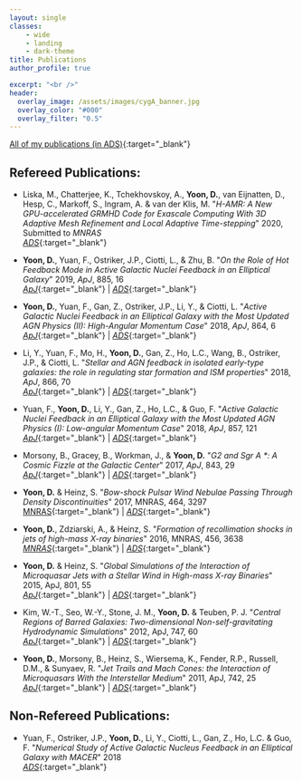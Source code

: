 ```yaml
---
layout: single
classes:
    - wide
    - landing
    - dark-theme
title: Publications
author_profile: true

excerpt: "<br />"
header:
  overlay_image: /assets/images/cygA_banner.jpg
  overlay_color: "#000"
  overlay_filter: "0.5"
---
```


[All of my publications (in ADS)](https://ui.adsabs.harvard.edu/search/p_=0&q=docs(2aee04c8f4b6d09b6d0e56406cf82949)&sort=date%20desc%2C%20bibcode%20desc){:target="_blank"}

## Refereed Publications:

* Liska, M., Chatterjee, K., Tchekhovskoy, A., **Yoon, D.**, van Eijnatten, D., Hesp, C., Markoff, S., Ingram, A. & van der Klis, M. "*H-AMR: A New GPU-accelerated GRMHD Code for Exascale Computing With 3D Adaptive Mesh Refinement and Local Adaptive Time-stepping*" 2020, Submitted to _MNRAS_ <br />
  [_ADS_](https://ui.adsabs.harvard.edu/abs/2019arXiv191210192L/abstract){:target="_blank"}

* **Yoon, D.**, Yuan, F., Ostriker, J.P., Ciotti, L., & Zhu, B. "*On the Role of Hot Feedback Mode in Active Galactic Nuclei Feedback in an Elliptical Galaxy*" 2019, _ApJ_, 885, 16 <br />
  [_ApJ_](http://dx.doi.org/10.3847/1538-4357/ab45e8){:target="_blank"} | [_ADS_](https://ui.adsabs.harvard.edu/abs/2019ApJ...885...16Y/abstract){:target="_blank"}

* **Yoon, D.**, Yuan, F., Gan, Z., Ostriker, J.P., Li, Y., & Ciotti, L. "*Active Galactic Nuclei Feedback in an Elliptical Galaxy with the Most Updated AGN Physics (II): High-Angular Momentum Case*" 2018, _ApJ_, 864, 6 <br />
  [_ApJ_](http://dx.doi.org/10.3847/1538-4357/aad37e){:target="_blank"} | [_ADS_](https://ui.adsabs.harvard.edu/abs/2018ApJ...864....6Y/abstract){:target="_blank"}

* Li, Y., Yuan, F., Mo, H., **Yoon, D.**, Gan, Z., Ho, L.C., Wang, B., Ostriker, J.P., & Ciotti, L. "*Stellar and AGN feedback in isolated early-type galaxies: the role in regulating star formation and ISM properties*" 2018, _ApJ_, 866, 70 <br />
  [_ApJ_](http://dx.doi.org/10.3847/1538-4357/aade8b){:target="_blank"} | [_ADS_](https://ui.adsabs.harvard.edu/abs/2018ApJ...866...70L/abstract){:target="_blank"}

* Yuan, F., **Yoon, D.**, Li, Y., Gan, Z., Ho, L.C., & Guo, F. "*Active Galactic Nuclei Feedback in an Elliptical Galaxy with the Most Updated AGN Physics (I): Low-angular Momentum Case*" 2018, _ApJ_, 857, 121 <br />
  [_ApJ_](http://dx.doi.org/10.3847/1538-4357/aab8f8){:target="_blank"} | [_ADS_](https://ui.adsabs.harvard.edu/abs/2018ApJ...857..121Y/abstract){:target="_blank"}

* Morsony, B., Gracey, B., Workman, J., & **Yoon, D.** "*G2 and Sgr A \*: A Cosmic Fizzle at the Galactic Center*" 2017, _ApJ_, 843, 29 <br />
  [_ApJ_](http://dx.doi.org/10.3847/1538-4357/aa773d){:target="_blank"} | [_ADS_](https://ui.adsabs.harvard.edu/abs/2017ApJ...843...29M/abstract){:target="_blank"}

* **Yoon, D.** & Heinz, S. "*Bow-shock Pulsar Wind Nebulae Passing Through Density Discontinuities*" 2017, MNRAS, 464, 3297 <br />
  [MNRAS](http://www.dx.doi.org/10.1093/mnras/stw2590){:target="_blank"} | [_ADS_](https://ui.adsabs.harvard.edu/abs/2017MNRAS.464.3297Y/abstract){:target="_blank"}

* **Yoon, D.**, Zdziarski, A., & Heinz, S. "*Formation of recollimation shocks in jets of high-mass X-ray binaries*" 2016, MNRAS, 456, 3638 <br />
  [_MNRAS_](http://www.dx.doi.org/10.1093/mnras/stv2954){:target="_blank"} | [_ADS_](https://ui.adsabs.harvard.edu/abs/2016MNRAS.456.3638Y/abstract){:target="_blank"}

* **Yoon, D.** & Heinz, S. "*Global Simulations of the Interaction of Microquasar Jets with a Stellar Wind in High-mass X-ray Binaries*" 2015, ApJ, 801, 55 <br />
  [_ApJ_](http://dx.doi.org/10.1088/0004-637X/801/1/55){:target="_blank"} | [_ADS_](https://ui.adsabs.harvard.edu/abs/2015ApJ...801...55Y/abstract){:target="_blank"}

* Kim, W.-T., Seo, W.-Y., Stone, J. M., **Yoon, D.** & Teuben, P. J. "*Central Regions of Barred Galaxies: Two-dimensional Non-self-gravitating Hydrodynamic Simulations*" 2012, ApJ, 747, 60 <br />
  [_ApJ_](http://dx.doi.org/10.1088/0004-637X/747/1/60){:target="_blank"} | [_ADS_](https://ui.adsabs.harvard.edu/abs/2012ApJ...747...60K/abstract){:target="_blank"}

* **Yoon, D.**, Morsony, B., Heinz, S., Wiersema, K., Fender, R.P., Russell, D.M., & Sunyaev, R. "*Jet Trails and Mach Cones: the Interaction of Microquasars With the Interstellar Medium*" 2011, ApJ, 742, 25 <br />
  [_ApJ_](http://dx.doi.org/10.1088/0004-637X/742/1/25){:target="_blank"} | [_ADS_](https://ui.adsabs.harvard.edu/abs/2011ApJ...742...25Y/abstract){:target="_blank"}

## Non-Refereed Publications:

* Yuan, F., Ostriker, J.P., **Yoon, D.**, Li, Y., Ciotti, L., Gan, Z., Ho, L.C. & Guo, F. "*Numerical Study of Active Galactic Nucleus Feedback in an Elliptical Galaxy with MACER*" 2018 <br />
  [_ADS_](https://ui.adsabs.harvard.edu/abs/2018arXiv180705488Y/abstract){:target="_blank"}

